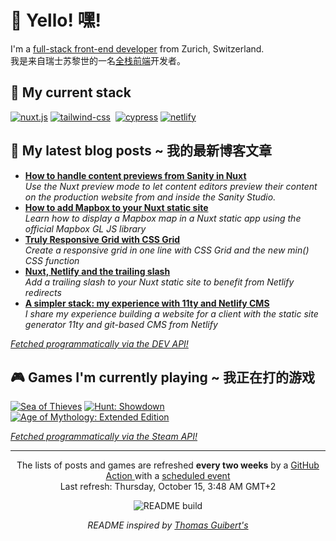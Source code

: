 <h1>👋 Yello! 嘿!</h1>

<p>I'm a <a href="https://full-stack.netlify.app/">full-stack front-end developer</a> from Zurich, Switzerland. <img src="https://image.flaticon.com/icons/svg/197/197540.svg" width="13"/><br />
我是来自瑞士苏黎世的一名<a href="https://full-stack.netlify.app/">全栈前端</a>开发者。</p>

<h2>🍔 My current stack</h2>

<p>
 <a href="https:&#x2F;&#x2F;nuxtjs.org"><img alt="nuxt.js"
 src="https://img.shields.io/badge/Nuxt.js-00C58E?style=for-the-badge&logoColor=white&logo=nuxt.js" /></a>
 <a href="https:&#x2F;&#x2F;tailwindcss.com"><img alt="tailwind-css"
 src="https://img.shields.io/badge/Tailwind%20CSS-38B2AC?style=for-the-badge&logoColor=white&logo=tailwind-css" /></a>
 <a href="https:&#x2F;&#x2F;www.sanity.io"><img alt=""
 src="https://img.shields.io/badge/Sanity-fa1607?style=for-the-badge&logoColor=white&logo=" /></a>
 <a href="https:&#x2F;&#x2F;www.cypress.io"><img alt="cypress"
 src="https://img.shields.io/badge/Cypress-17202C?style=for-the-badge&logoColor=white&logo=cypress" /></a>
 <a href="https:&#x2F;&#x2F;www.netlify.com"><img alt="netlify"
 src="https://img.shields.io/badge/Netlify-00C7B7?style=for-the-badge&logoColor=white&logo=netlify" /></a>
</p> 


<h2>📝 My latest blog posts ~ 我的最新博客文章</h2>
<ul>
    <li> <a href="https:&#x2F;&#x2F;dev.to&#x2F;mornir&#x2F;how-to-handle-content-previews-from-sanity-in-nuxt-3127"><b>How to handle content previews from Sanity in Nuxt</b></a><br/><i>Use the Nuxt preview mode to let content editors preview their content on the production website from and inside the Sanity Studio.</i></li>
    <li> <a href="https:&#x2F;&#x2F;dev.to&#x2F;mornir&#x2F;how-to-add-mapbox-to-your-nuxt-static-site-b59"><b>How to add Mapbox to your Nuxt static site</b></a><br/><i>Learn how to display a Mapbox map in a Nuxt static app using the official Mapbox GL JS library</i></li>
    <li> <a href="https:&#x2F;&#x2F;dev.to&#x2F;mornir&#x2F;truly-responsive-grid-with-css-grid-3c46"><b>Truly Responsive Grid with CSS Grid</b></a><br/><i>Create a responsive grid in one line with CSS Grid and the new min() CSS function</i></li>
    <li> <a href="https:&#x2F;&#x2F;dev.to&#x2F;mornir&#x2F;nuxt-netlify-and-the-trailing-slash-3gge"><b>Nuxt, Netlify and the trailing slash</b></a><br/><i>Add a trailing slash to your Nuxt static site to benefit from Netlify redirects</i></li>
    <li> <a href="https:&#x2F;&#x2F;dev.to&#x2F;mornir&#x2F;a-simpler-stack-my-experience-with-11ty-and-netlify-cms-346p"><b>A simpler stack: my experience with 11ty and Netlify CMS</b></a><br/><i>I share my experience building a website for a client with the static site generator 11ty and git-based CMS from Netlify</i></li>
</ul>
<p><i><a href="https://github.com/mornir/mornir/blob/master/index.js#L51">Fetched programmatically via the DEV API!</a></i></p>

<h2>🎮 Games I'm currently playing ~ 我正在打的游戏</h2>
<p>
 <a href="https://store.steampowered.com/agecheck/app/1172620/"><img alt="Sea of Thieves" title="Sea of Thieves" src="http://media.steampowered.com/steamcommunity/public/images/apps/1172620/ff316a62fbfcccc145d0a8724dabc74683eeb9dd.jpg" /></a>
 <a href="https://store.steampowered.com/agecheck/app/594650/"><img alt="Hunt: Showdown" title="Hunt: Showdown" src="http://media.steampowered.com/steamcommunity/public/images/apps/594650/7a7f693e439e96ad3d96d67d26bb7f7b96fe3271.jpg" /></a>
 <a href="https://store.steampowered.com/agecheck/app/266840/"><img alt="Age of Mythology: Extended Edition" title="Age of Mythology: Extended Edition" src="http://media.steampowered.com/steamcommunity/public/images/apps/266840/4b7d2e9491ecf24ebf34973d80ae1a0aa066edd5.jpg" /></a>
</p>
<p><i><a href="https://github.com/mornir/mornir/blob/master/index.js#L56">Fetched programmatically via the Steam API!</a></i></p>

------------
<p align="center">
  The lists of posts and games are refreshed <b>every two weeks</b> by a <a href="https://github.com/mornir/mornir/actions?query=workflow%3A%22README+build%22">GitHub Action </a> with a <a href="https://docs.github.com/en/actions/reference/events-that-trigger-workflows#scheduled-events">scheduled event</a>
  </br>Last refresh: Thursday, October 15, 3:48 AM GMT+2 </br>
</p>
<p align="center">
  <img src="https://github.com/mornir/mornir/workflows/README%20build/badge.svg" alt="README build"/>
</p>
<p align="center">
  <i>README inspired by <a href="https://github.com/thmsgbrt/thmsgbrt">Thomas Guibert's</a></i>
</p>